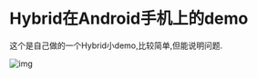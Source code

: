 # Hybrid在Android手机上的demo
这个是自己做的一个Hybrid小demo,比较简单,但能说明问题.

![img](https://github.com/heruijun/HybridBabyBest/blob/master/hybrid.gif)
